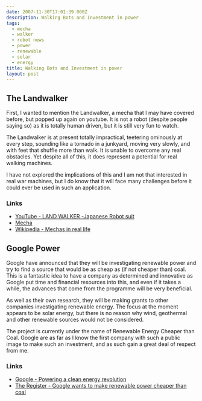 ```yaml
---
date: 2007-11-30T17:01:39.000Z
description: Walking Bots and Investment in power
tags:
  - mecha
  - walker
  - robot news
  - power
  - renewable
  - solar
  - energy
title: Walking Bots and Investment in power
layout: post
---
```

## The Landwalker

First, I wanted to mention the Landwalker, a mecha that I may have covered before, but popped up again on youtube. It is not a robot (despite people saying so) as it is totally human driven, but it is still very fun to watch.

The Landwalker is at present totally impractical, teetering ominously at every step, sounding like a tornado in a junkyard, moving very slowly, and with feet that shuffle more than walk. It is unable to overcome any real obstacles. Yet despite all of this, it does represent a potential for real walking machines.

I have not explored the implications of this and I am not that interested in real war machines, but I do know that it will face many challenges before it could ever be used in such an application.

### Links

- [YouTube - LAND WALKER -Japanese Robot suit](http://youtube.com/watch?v=oVwbUljGs3g)
- [Mecha](/wiki/mecha.html "Large Robotic Suits")
- [Wikipedia - Mechas in real life](http://en.wikipedia.org/wiki/Mecha#Mechas_in_real_life)

## Google Power

Google have announced that they will be investigating renewable power and try to find a source that would be as cheap as (if not cheaper than) coal. This is a fantastic idea to have a company as determined and innovative as Google put time and financial resources into this, and even if it takes a while, the advances that come from the programme will be very beneficial.

As well as their own research, they will be making grants to other companies investigating renewable energy. The focus at the moment appears to be solar energy, but there is no reason why wind, geothermal and other renewable sources would not be considered.

The project is currently under the name of Renewable Energy Cheaper than Coal. Google are as far as I know the first company with such a public image to make such an investment, and as such gain a great deal of respect from me.

### Links

- [Google - Powering a clean energy revolution](http://www.google.com/corporate/green/energy/)
- [The Register - Google wants to make renewable power cheaper than coal](http://www.theregister.co.uk/2007/11/29/google_renewable_power_plan/)
